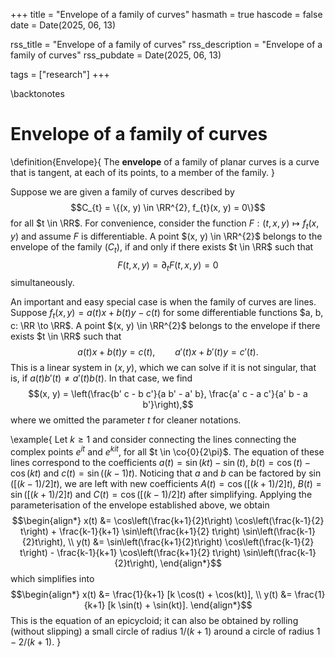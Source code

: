 +++
title = "Envelope of a family of curves"
hasmath = true
hascode = false
date = Date(2025, 06, 13)

rss_title = "Envelope of a family of curves"
rss_description = "Envelope of a family of curves"
rss_pubdate = Date(2025, 06, 13)

tags = ["research"]
+++

\backtonotes

# Envelope of a family of curves

\definition{Envelope}{
The **envelope** of a family of planar curves is a curve that is tangent, at each of its points, to a member of the family.
}

Suppose we are given a family of curves described by
$$C_{t} = \{(x, y) \in \RR^{2}, f_{t}(x, y) = 0\}$$
for all $t \in \RR$. For convenience, consider the function $F: (t, x, y) \mapsto f_{t}(x, y)$ and assume $F$ is differentiable. A point $(x, y) \in \RR^{2}$ belongs to the envelope of the family $(C_{t})$, if and only if there exists $t \in \RR$ such that
$$F(t, x, y) = \partial_{t} F(t, x, y) = 0$$
simultaneously.

An important and easy special case is when the family of curves are lines. Suppose $f_{t}(x, y) = a(t) x + b(t) y - c(t)$ for some differentiable functions $a, b, c: \RR \to \RR$. A point $(x, y) \in \RR^{2}$ belongs to the envelope if there exists $t \in \RR$ such that
$$a(t) x + b(t) y = c(t), \qquad a'(t)  x + b'(t) y = c'(t).$$
This is a linear system in $(x, y)$, which we can solve if it is not singular, that is, if $a(t) b'(t) \neq a'(t) b(t)$. In that case, we find
$$(x, y) = \left(\frac{b' c - b c'}{a b' - a' b}, \frac{a' c - a c'}{a' b - a b'}\right),$$
where we omitted the parameter $t$ for cleaner notations.

\example{
    Let $k \geq 1$ and consider connecting the lines connecting the complex points $e^{i t}$ and $e^{k i t}$, for all $t \in \co{0}{2\pi}$. The equation of these lines correspond to the coefficients $a(t) = \sin(k t) - \sin(t)$, $b(t) = \cos(t) - \cos(k t)$ and $c(t) = \sin((k - 1) t)$. Noticing that $a$ and $b$ can be factored by $\sin([(k - 1) / 2] t)$, we are left with new coefficients $A(t) = \cos([(k+1)/2] t)$, $B(t) = \sin([(k+1)/2] t)$ and $C(t) = \cos([(k-1)/2] t)$ after simplifying. Applying the parameterisation of the envelope established above, we obtain
    $$\begin{align*}
    x(t) &= \cos\left(\frac{k+1}{2}t\right) \cos\left(\frac{k-1}{2} t\right) + \frac{k-1}{k+1} \sin\left(\frac{k+1}{2} t\right) \sin\left(\frac{k-1}{2}t\right), \\
    y(t) &= \sin\left(\frac{k+1}{2}t\right) \cos\left(\frac{k-1}{2} t\right) - \frac{k-1}{k+1} \cos\left(\frac{k+1}{2} t\right) \sin\left(\frac{k-1}{2}t\right),
    \end{align*}$$
    which simplifies into
    $$\begin{align*}
    x(t) &= \frac{1}{k+1} [k \cos(t) + \cos(kt)], \\
    y(t) &= \frac{1}{k+1} [k \sin(t) + \sin(kt)].
    \end{align*}$$
    This is the equation of an epicycloid; it can also be obtained by rolling (without slipping) a small circle of radius $1/(k+1)$ around a circle of radius $1 - 2/(k+1)$.
}